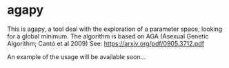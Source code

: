 # agapy
This is agapy, a tool deal with the exploration of a parameter space, looking for a global minimum. The algorithm is based on AGA (Asexual Genetic Algorithm; Cantó et al 2009) 
See: https://arxiv.org/pdf/0905.3712.pdf

An example of the usage will be available soon...
